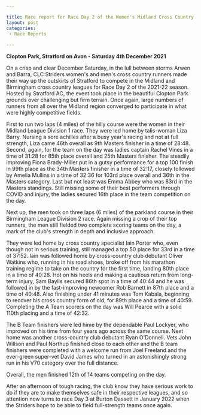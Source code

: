 ```yaml
---

title: Race report for Race Day 2 of the Women's Midland Cross Country League Division 1 and Men's Birmingham and District Division 2 fixture 
layout: post
categories:
 - Race Reports
 
---
```


**Clopton Park, Stratford on Avon - Saturday 4th December 2021**

On a crisp and clear December Saturday, in the lull between storms Arwen and Barra, CLC Striders women's and men's cross country runners made their way up the outskirts of Stratford to compete in the Midland and Birmingham cross country leagues for Race Day 2 of the 2021-22 season. Hosted by Stratford AC, the event took place in the beautiful Clopton Park grounds over challenging but firm terrain. Once again, large numbers of runners from all over the Midland region converged to participate in what were highly competitive fields. 

First to run two laps (4 miles) of the hilly course were the women in their Midland League Division 1 race. They were led home by talis-woman Liza Barry. Nursing a sore achilles after a busy year's racing and not at full strength, Liza came 46th overall as 9th Masters finisher in a time of 28:48. Second, again, for the team on the day was ladies captain Rachel Vines in a time of 31:28 for 85th place overall and 25th Masters finisher. The steadily improving Fiona Brady-Miller put in a gutsy performance for a top 100 finish in 99th place as the 34th Masters finisher in a time of 32:17, closely followed by Amelia Mullins in a time of 32:36 for 103rd place overall and 36th in the Masters category. Last but not least was Emma Abbey who was 83rd in the Masters standings. Still missing some of their best performers through COVID and injury, the ladies secured 16th place in the team competition on the day.

Next up, the men took on three laps (6 miles) of the parkland course in their Birmingham League Division 2 race. Again missing a crop of their top runners, the men still fielded two complete scoring teams on the day, a mark of the club's strength in depth and inclusive approach.

They were led home by cross country specialist Iain Porter who, even though not in serious training, still managed a top 50 place for 33rd in a time of 37:52. Iain was followed home by cross-country club debutant Oliver Watkins who, running in his road shoes, broke off from his marathon training regime to take on the country for the first time, landing 80th place in a time of 40:28. Hot on his heels and making a cautious return from long-term injury, Sam Baylis secured 86th spot in a time of 40:44 and he was followed in by the fast-improving newcomer Rob Barnett in 87th place and a time of 40:48. Also finishing under 41 minutes was Tom Kabala, beginning to recover his cross country form of old, for 89th place and a time of 40:59. Completing the A Team scorers on the day was Will Pearce with a solid 110th placing and a time of 42:32.

The B Team finishers were led hime by the dependable Paul Lockyer, who improved on his time from four years ago across the same course. Next home was another cross-country club debutant Ryan O'Donnell. Vets John Willson and Paul Northup finished close to each other and the B team finishers were completed with a welcome run from Joel Freeland and the ever-green super-vet David James who turned in an astonishingly strong run in his V70 category over the full distance.

Overall, the men finished 12th of 14 teams competing on the day.

After an afternoon of tough racing, the club know they have serious work to do if they are to make themselves safe in their respective leagues, and so attention now turns to race Day 3 at Burton Dassett in January 2022 when the Striders hope to be able to field full-strength teams once again.
